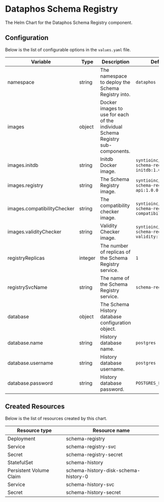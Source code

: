 # Dataphos Schema Registry

The Helm Chart for the Dataphos Schema Registry component.

## Configuration

Below is the list of configurable options in the `values.yaml` file.

| Variable                    | Type    | Description                                                                     | Default                                                   |
|-----------------------------|---------|---------------------------------------------------------------------------------|-----------------------------------------------------------|
| namespace                   | string  | The namespace to deploy the Schema Registry into.                               | `dataphos`                                                |
| images                      | object  | Docker images to use for each of the individual Schema Registry sub-components. |                                                           |
| images.initdb               | string  | Initdb Docker image.                                                            | `syntioinc/dataphos-schema-registry-initdb:1.0.0`        |
| images.registry             | string  | The Schema Registry image.                                                      | `syntioinc/dataphos-schema-registry-api:1.0.0`           |
| images.compatibilityChecker | string  | The compatibility checker image.                                                | `syntioinc/dataphos-schema-registry-compatibility:1.0.0` |
| images.validityChecker      | string  | Validity Checker image.                                                         | `syntioinc/dataphos-schema-registry-validity:1.0.0`      |
| registryReplicas            | integer | The number of replicas of the Schema Registry service.                          | `1`                                                       |
| registrySvcName             | string  | The name of the Schema Registry service.                                        | `schema-registry-svc`                                     |
| database                    | object  | The Schema History database configuration object.                               |                                                           |
| database.name               | string  | History database name.                                                          | `postgres`                                                |
| database.username           | string  | History database username.                                                      | `postgres`                                                |
| database.password           | string  | History database password.                                                      | `POSTGRES_PASSWORD`                                       |

## Created Resources

Below is the list of resources created by this chart.

| Resource type           | Resource name                        |
|-------------------------|--------------------------------------|
| Deployment              | schema-registry                      |
| Service                 | schema-registry-svc                  |
| Secret                  | schema-registry-secret               |
| StatefulSet             | schema-history                       |
| Persistent Volume Claim | schema-history-disk-schema-history-0 |
| Service                 | schema-history-svc                   |
| Secret                  | schema-history-secret                |
